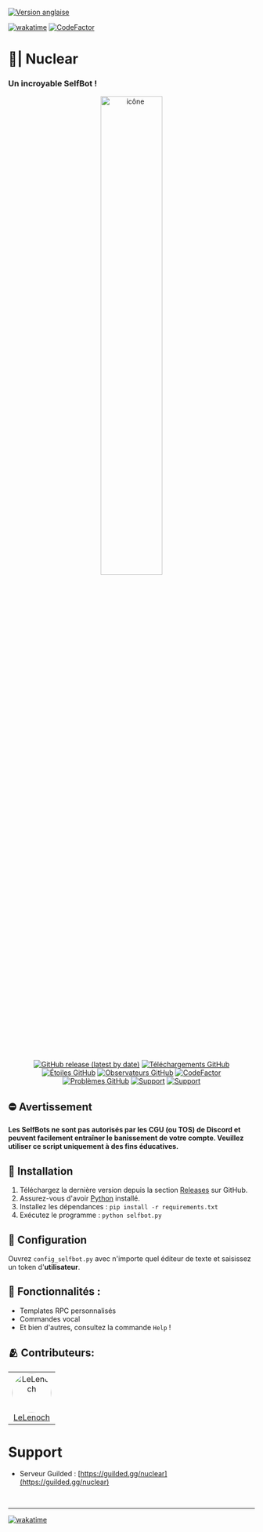 
[![Version anglaise](https://img.shields.io/badge/Read%20in-english-blue?style=for-the-badge&logo=appveyor)](https://github.com/Sitois/Nuclear/blob/main/README.md)

[![wakatime](https://wakatime.com/badge/user/018af69f-9d50-4699-932d-026a9efb0401.svg)](https://wakatime.com/@018af69f-9d50-4699-932d-026a9efb0401)
[![CodeFactor](https://www.codefactor.io/repository/github/Sitois/Nuclear/badge)](https://www.codefactor.io/repository/github/Sitois/Nuclear)

# 🌌| Nuclear
### Un incroyable SelfBot !

<div align="center">
  <img src="https://media.discordapp.net/attachments/1135264530188992562/1198281648437993553/CIjvBOJ.png?ex=65be55bf&is=65abe0bf&hm=40a3c63ca07dfac28726eadae220a07412551a69deea021b73c24ae00933782e&=&format=webp&quality=lossless" alt="icône" width="50%" height="50%">

  [![GitHub release (latest by date)](https://img.shields.io/github/v/release/Sitois/Nuclear.svg?style=flat)](https://github.com/Sitois/Nuclear/releases)
  [![Téléchargements GitHub](https://img.shields.io/github/downloads/Sitois/Nuclear/total.svg?style=flat)](https://github.com/Sitois/Nuclear/releases)
  [![Étoiles GitHub](https://img.shields.io/github/stars/Sitois/Nuclear.svg?style=flat)](https://github.com/Sitois/Nuclear/stargazers)
  [![Observateurs GitHub](https://img.shields.io/github/watchers/Sitois/Nuclear.svg?style=flat)](https://github.com/Sitois/Nuclear/watchers)
  [![CodeFactor](https://www.codefactor.io/repository/github/Sitois/Nuclear/badge?style=flat)](https://www.codefactor.io/repository/github/Sitois/Nuclear)
  [![Problèmes GitHub](https://img.shields.io/github/issues/Sitois/Nuclear.svg?style=flat)](https://github.com/Sitois/Nuclear/issues)
  [![Support](https://shields.yoki-labs.xyz/shields/i/kKlAODLp?style=flat)](https://www.guilded.gg/i/kKlAODLp?cid=a564bba2-9d24-4ae6-9861-d4921b9b72fa&intent=chat)
  [![Support](https://shields.yoki-labs.xyz/shields/i/2ZnwPj62p?style=flat)](https://www.guilded.gg/i/2ZnwPj62?cid=c7d78c47-5231-47fa-b388-e11d41360e2a&intent=chat)
</div>

## ⛔ Avertissement
**Les SelfBots ne sont pas autorisés par les CGU (ou TOS) de Discord et peuvent facilement entraîner le banissement de votre compte. Veuillez utiliser ce script uniquement à des fins éducatives.**

## 💾 Installation

1. Téléchargez la dernière version depuis la section [Releases](https://github.com/Sitois/Nuclear/releases) sur GitHub.
2. Assurez-vous d'avoir [Python](https://www.python.org/downloads/ "Installez Python ici") installé.
3. Installez les dépendances : `pip install -r requirements.txt`
4. Exécutez le programme : `python selfbot.py`

## 🔧 Configuration
Ouvrez `config_selfbot.py` avec n'importe quel éditeur de texte et saisissez un token d'__utilisateur__.

## 🌟 Fonctionnalités :
* Templates RPC personnalisés
* Commandes vocal
* Et bien d'autres, consultez la commande `Help` !
## 🫂 Contributeurs:
<table align="center">
  <tr>
    <td align="center">
      <a href="https://twitter.com/LenochJ">
        <img src="https://avatars.githubusercontent.com/u/101269524?s=64&v=4" alt="LeLenoch" width="80px" height="80px" style="border-radius: 50%;">
        <br>
        LeLenoch
      </a>
    </td>
<table>

# Support
- Serveur Guilded : [https://guilded.gg/nuclear](https://guilded.gg/nuclear)

<br>

---

[![wakatime](https://wakatime.com/badge/user/018af69f-9d50-4699-932d-026a9efb0401.svg?style=flat)](https://wakatime.com/@018af69f-9d50-4699-932d-026a9efb0401)

